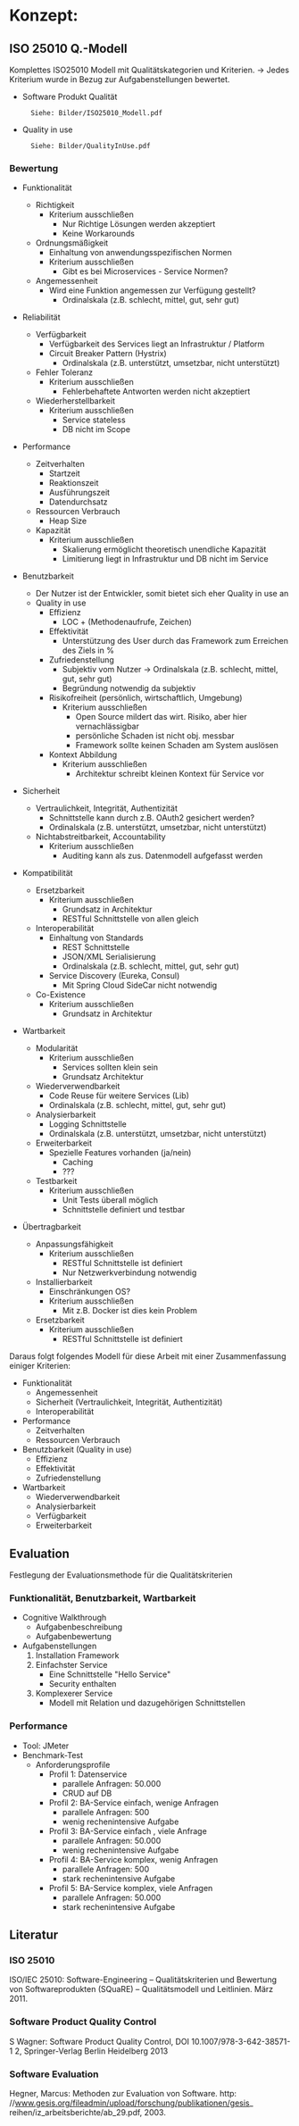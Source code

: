 # Konzept:

## ISO 25010 Q.-Modell

Komplettes ISO25010 Modell mit Qualitätskategorien und Kriterien.
-> Jedes Kriterium wurde in Bezug zur Aufgabenstellungen bewertet.

* Software Produkt Qualität

        Siehe: Bilder/ISO25010_Modell.pdf

* Quality in use

        Siehe: Bilder/QualityInUse.pdf

### Bewertung

* Funktionalität
    * Richtigkeit
        * Kriterium ausschließen
            * Nur Richtige Lösungen werden akzeptiert
            * Keine Workarounds
    * Ordnungsmäßigkeit
        * Einhaltung von anwendungsspezifischen Normen
        * Kriterium ausschließen
            * Gibt es bei Microservices - Service Normen?
    * Angemessenheit
        * Wird eine Funktion angemessen zur Verfügung gestellt?
            * Ordinalskala (z.B. schlecht, mittel, gut, sehr gut)

* Reliabilität
    * Verfügbarkeit
        * Verfügbarkeit des Services liegt an Infrastruktur / Platform
        * Circuit Breaker Pattern (Hystrix)
            * Ordinalskala (z.B. unterstützt, umsetzbar, nicht unterstützt)
    * Fehler Toleranz
        * Kriterium ausschließen
            * Fehlerbehaftete Antworten werden nicht akzeptiert
    * Wiederherstellbarkeit
        * Kriterium ausschließen
            * Service stateless
            * DB nicht im Scope

* Performance
    * Zeitverhalten
        * Startzeit
        * Reaktionszeit
        * Ausführungszeit
        * Datendurchsatz
    * Ressourcen Verbrauch
        * Heap Size
    * Kapazität
        * Kriterium ausschließen
            * Skalierung ermöglicht theoretisch unendliche Kapazität
            * Limitierung liegt in Infrastruktur und DB nicht im Service

* Benutzbarkeit
    * Der Nutzer ist der Entwickler, somit bietet sich eher Quality in use an
    * Quality in use
        * Effizienz
            * LOC + (Methodenaufrufe, Zeichen)
        * Effektivität
            * Unterstützung des User durch das Framework zum Erreichen des Ziels in %
        * Zufriedenstellung
            * Subjektiv vom Nutzer -> Ordinalskala (z.B. schlecht, mittel, gut, sehr gut)
            * Begründung notwendig da subjektiv
        * Risikofreiheit (persönlich, wirtschaftlich, Umgebung)
            * Kriterium ausschließen
                * Open Source mildert das wirt. Risiko, aber hier vernachlässigbar
                * persönliche Schaden ist nicht obj. messbar
                * Framework sollte keinen Schaden am System auslösen
        * Kontext Abbildung
            * Kriterium ausschließen
                * Architektur schreibt kleinen Kontext für Service vor

* Sicherheit
    * Vertraulichkeit, Integrität, Authentizität
        * Schnittstelle kann durch z.B. OAuth2 gesichert werden?
        * Ordinalskala (z.B. unterstützt, umsetzbar, nicht unterstützt)
    * Nichtabstreitbarkeit, Accountability
        * Kriterium ausschließen
            * Auditing kann als zus. Datenmodell aufgefasst werden

* Kompatibilität
    * Ersetzbarkeit
        * Kriterium ausschließen
            * Grundsatz in Architektur
            * RESTful Schnittstelle von allen gleich
    * Interoperabilität
        * Einhaltung von Standards
            * REST Schnittstelle
            * JSON/XML Serialisierung
            * Ordinalskala (z.B. schlecht, mittel, gut, sehr gut)
        * Service Discovery (Eureka, Consul)
            * Mit Spring Cloud SideCar nicht notwendig
    * Co-Existence
        * Kriterium ausschließen
            * Grundsatz in Architektur

* Wartbarkeit
    * Modularität
        * Kriterium ausschließen
            * Services sollten klein sein
            * Grundsatz Architektur
    * Wiederverwendbarkeit
        * Code Reuse für weitere Services (Lib)
        * Ordinalskala (z.B. schlecht, mittel, gut, sehr gut)
    * Analysierbarkeit
        * Logging Schnittstelle
        * Ordinalskala (z.B. unterstützt, umsetzbar, nicht unterstützt)
    * Erweiterbarkeit
        * Spezielle Features vorhanden (ja/nein)
            * Caching
            * ???
    * Testbarkeit
        * Kriterium ausschließen
            * Unit Tests überall möglich
            * Schnittstelle definiert und testbar

* Übertragbarkeit
    * Anpassungsfähigkeit
        * Kriterium ausschließen
            * RESTful Schnittstelle ist definiert
            * Nur Netzwerkverbindung notwendig
    * Installierbarkeit
        * Einschränkungen OS?
        * Kriterium ausschließen
          * Mit z.B. Docker ist dies kein Problem
    * Ersetzbarkeit
        * Kriterium ausschließen
            * RESTful Schnittstelle ist definiert

Daraus folgt folgendes Modell für diese Arbeit mit einer Zusammenfassung einiger
Kriterien:

* Funktionalität
    * Angemessenheit
    * Sicherheit (Vertraulichkeit, Integrität, Authentizität)
    * Interoperabilität
* Performance
    * Zeitverhalten
    * Ressourcen Verbrauch
* Benutzbarkeit (Quality in use)
    * Effizienz
    * Effektivität
    * Zufriedenstellung
* Wartbarkeit
    * Wiederverwendbarkeit
    * Analysierbarkeit
    * Verfügbarkeit
    * Erweiterbarkeit

## Evaluation

Festlegung der Evaluationsmethode für die Qualitätskriterien

### Funktionalität, Benutzbarkeit, Wartbarkeit
* Cognitive Walkthrough
    * Aufgabenbeschreibung
    * Aufgabenbewertung
* Aufgabenstellungen
    1. Installation Framework
    2. Einfachster Service
        * Eine Schnittstelle "Hello Service"
        * Security enthalten
    3. Komplexerer Service
        * Modell mit Relation und dazugehörigen Schnittstellen

### Performance
* Tool: JMeter
* Benchmark-Test
    * Anforderungsprofile
        * Profil 1: Datenservice
            * parallele Anfragen: 50.000
            * CRUD auf DB
        * Profil 2: BA-Service einfach, wenige Anfragen
            * parallele Anfragen: 500
            * wenig rechenintensive Aufgabe
        * Profil 3: BA-Service einfach , viele Anfrage
            * parallele Anfragen: 50.000
            * wenig rechenintensive Aufgabe
        * Profil 4: BA-Service komplex, wenig Anfragen
            * parallele Anfragen: 500
            * stark rechenintensive Aufgabe
        * Profil 5: BA-Service komplex, viele Anfragen
            * parallele Anfragen: 50.000
            * stark rechenintensive Aufgabe


## Literatur
### ISO 25010
ISO/IEC 25010: Software-Engineering – Qualitätskriterien und Bewertung von Softwareprodukten (SQuaRE) – Qualitätsmodell und Leitlinien. März 2011.

### Software Product Quality Control
S Wagner: Software Product Quality Control, DOI 10.1007/978-3-642-38571-1 2, Springer-Verlag Berlin Heidelberg 2013

### Software Evaluation
Hegner, Marcus: Methoden zur Evaluation von Software. http: //www.gesis.org/fileadmin/upload/forschung/publikationen/gesis_ reihen/iz_arbeitsberichte/ab_29.pdf, 2003.
